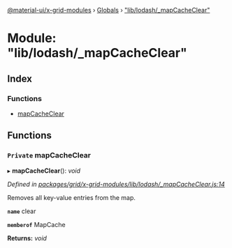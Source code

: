 [@material-ui/x-grid-modules](../README.md) › [Globals](../globals.md) › ["lib/lodash/_mapCacheClear"](_lib_lodash__mapcacheclear_.md)

# Module: "lib/lodash/_mapCacheClear"

## Index

### Functions

* [mapCacheClear](_lib_lodash__mapcacheclear_.md#private-mapcacheclear)

## Functions

### `Private` mapCacheClear

▸ **mapCacheClear**(): *void*

*Defined in [packages/grid/x-grid-modules/lib/lodash/_mapCacheClear.js:14](https://github.com/mui-org/material-ui-x/blob/a679779/packages/grid/x-grid-modules/lib/lodash/_mapCacheClear.js#L14)*

Removes all key-value entries from the map.

**`name`** clear

**`memberof`** MapCache

**Returns:** *void*
